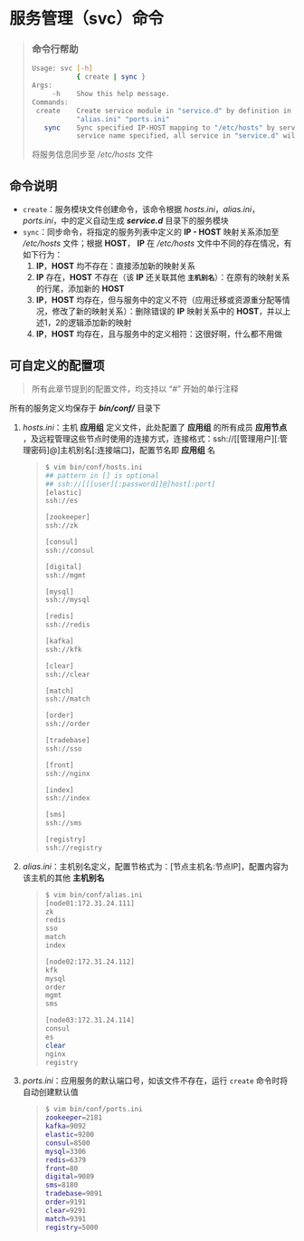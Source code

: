 # 服务管理（svc）命令

> ### 命令行帮助
>
> ```bash
> Usage: svc [-h]
>            { create | sync }
> Args:
>      -h    Show this help message.
> Commands:
>  create    Create service module in "service.d" by definition in "hosts.ini"
>            "alias.ini" "ports.ini"
>    sync    Sync specified IP-HOST mapping to "/etc/hosts" by service name, if no
>            service name specified, all service in "service.d" will be synced.
> ```
>
> 将服务信息同步至 */etc/hosts* 文件

## 命令说明

* `create`：服务模块文件创建命令，该命令根据 *hosts.ini*，*alias.ini*，*ports.ini*，中的定义自动生成 ***service.d*** 目录下的服务模块
* `sync`：同步命令，将指定的服务列表中定义的 **IP - HOST** 映射关系添加至 */etc/hosts* 文件；根据 **HOST**， **IP** 在 */etc/hosts* 文件中不同的存在情况，有如下行为：
  1. **IP**，**HOST** 均不存在：直接添加新的映射关系
  2. **IP** 存在，**HOST** 不存在（该 **IP** 还关联其他 **`主机别名`**）：在原有的映射关系的行尾，添加新的 **HOST**
  3. **IP**，**HOST** 均存在，但与服务中的定义不符（应用迁移或资源重分配等情况，修改了新的映射关系）：删除错误的 **IP** 映射关系中的 **HOST**，并以上述1，2的逻辑添加新的映射
  4. **IP**，**HOST** 均存在，且与服务中的定义相符：这很好啊，什么都不用做

## 可自定义的配置项

> 所有此章节提到的配置文件，均支持以 “#” 开始的单行注释

所有的服务定义均保存于 ***bin/conf/*** 目录下

1. *hosts.ini*：主机 **应用组** 定义文件，此处配置了 **应用组** 的所有成员 **应用节点** ，及远程管理这些节点时使用的连接方式，连接格式：ssh://[[管理用户\]\[:管理密码]@]主机别名[:连接端口]，配置节名即 **应用组** 名

   > ```bash
   > $ vim bin/conf/hosts.ini
   > ## pattern in [] is optional
   > ## ssh://[[[user][:password]]@]host[:port]
   > [elastic]
   > ssh://es
   > 
   > [zookeeper]
   > ssh://zk
   > 
   > [consul]
   > ssh://consul
   > 
   > [digital]
   > ssh://mgmt
   > 
   > [mysql]
   > ssh://mysql
   > 
   > [redis]
   > ssh://redis
   > 
   > [kafka]
   > ssh://kfk
   > 
   > [clear]
   > ssh://clear
   > 
   > [match]
   > ssh://match
   > 
   > [order]
   > ssh://order
   > 
   > [tradebase]
   > ssh://sso
   > 
   > [front]
   > ssh://nginx
   > 
   > [index]
   > ssh://index
   > 
   > [sms]
   > ssh://sms
   > 
   > [registry]
   > ssh://registry
   > ```

2. *alias.ini*：主机别名定义，配置节格式为：[节点主机名:节点IP]，配置内容为该主机的其他 **主机别名**

   > ```bash
   > $ vim bin/conf/alias.ini
   > [node01:172.31.24.111]
   > zk
   > redis
   > sso
   > match
   > index
   > 
   > [node02:172.31.24.112]
   > kfk
   > mysql
   > order
   > mgmt
   > sms
   > 
   > [node03:172.31.24.114]
   > consul
   > es
   > clear
   > nginx
   > registry
   > ```
   >
   > 

3. *ports.ini*：应用服务的默认端口号，如该文件不存在，运行 `create` 命令时将自动创建默认值

   > ```bash
   > $ vim bin/conf/ports.ini
   > zookeeper=2181
   > kafka=9092
   > elastic=9200
   > consul=8500
   > mysql=3306
   > redis=6379
   > front=80
   > digital=9089
   > sms=8180
   > tradebase=9091
   > order=9191
   > clear=9291
   > match=9391
   > registry=5000
   > ```